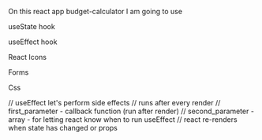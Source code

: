 On this react app budget-calculator I am going to use 

useState hook

useEffect hook

React Icons

Forms

Css

// useEffect let's perform side effects
// runs after every render
// first_parameter - callback function (run after render)
// second_parameter - array - for letting react know when to run useEffect
// react re-renders when state has changed or props
